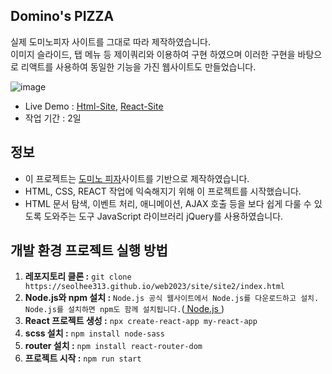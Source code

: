 ## Domino's PIZZA

실제 도미노피자 사이트를 그대로 따라 제작하였습니다.<Br>
이미지 슬라이드, 탭 메뉴 등 제이쿼리와 이용하여 구현 하였으며 이러한 구현을 바탕으로 리액트를 사용하여 동일한 기능을 가진 웹사이트도 만들었습니다.

![image](https://github.com/seolhee313/domino_site/assets/125417882/08cc520c-efb0-43b4-9503-b742408a9690)

- Live Demo : [Html-Site](https://seolhee313.github.io/web2023/site/site2/index.html),
  [React-Site](https://sitedomino-react01.netlify.app/)
- 작업 기간 : 2일

## 정보

- 이 프로젝트는 [도미노 피자](https://web.dominos.co.kr/main)사이트를 기반으로 제작하였습니다.
- HTML, CSS, REACT 작업에 익숙해지기 위해 이 프로젝트를 시작했습니다.
- HTML 문서 탐색, 이벤트 처리, 애니메이션, AJAX 호출 등을 보다 쉽게 다룰 수 있도록 도와주는 도구 JavaScript 라이브러리 jQuery를 사용하였습니다.

## 개발 환경 프로젝트 실행 방법

1. **레포지토리 클론 :** `git clone https://seolhee313.github.io/web2023/site/site2/index.html`
2. **Node.js와 npm 설치 :** `Node.js 공식 웹사이트에서 Node.js를 다운로드하고 설치. Node.js를 설치하면 npm도 함께 설치됩니다.`([ Node.js ](https://nodejs.org))
3. **React 프로젝트 생성 :** `npx create-react-app my-react-app`
4. **scss 설치 :** `npm install node-sass`
5. **router 설치 :** `npm install react-router-dom`
6. **프로젝트 시작 :** `npm run start`
